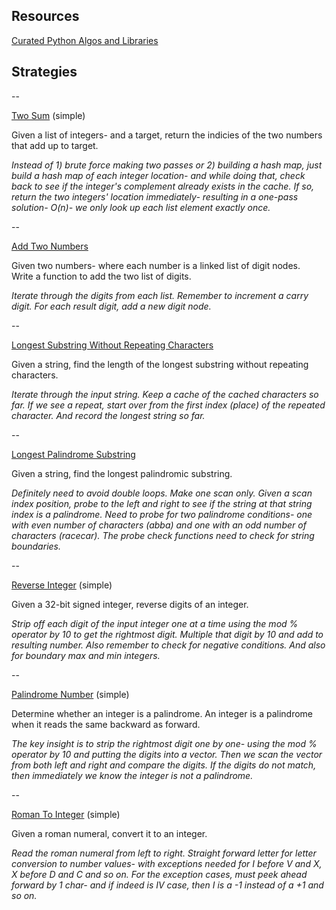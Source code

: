 ## Resources

[Curated Python Algos and Libraries](https://github.com/vinta/awesome-python/blob/master/README.md#algorithms-and-design-patterns)


## Strategies

--

[Two Sum](https://leetcode.com/problems/two-sum/) (simple)

Given a list of integers- and a target, return the indicies of the two numbers
that add up to target.

*Instead of 1) brute force making two passes or 2) building a hash map, 
just build a hash map of each integer location- and while doing that, 
check back to see if the integer's complement already exists in the cache. 
If so, return the two integers' location immediately- resulting in a 
one-pass solution- O(n)- we only look up each list element exactly once.*

--

[Add Two Numbers](https://leetcode.com/problems/add-two-numbers/)

Given two numbers- where each number is a linked list of digit nodes.  
Write a function to add the two list of digits.

*Iterate through the digits from each list.  Remember to increment 
a carry digit.  For each result digit, add a new digit node.*

--

[Longest Substring Without Repeating Characters](https://leetcode.com/problems/longest-substring-without-repeating-characters/)

Given a string, find the length of the longest substring without repeating
characters.

*Iterate through the input string.  Keep a cache of the cached characters so far. 
If we see a repeat, start over from the first index (place) of the repeated character.
And record the longest string so far.*

--

[Longest Palindrome Substring](https://leetcode.com/problems/longest-palindromic-substring/)

Given a string, find the longest palindromic substring.

*Definitely need to avoid double loops.  Make one scan only.  Given a scan index
position, probe to the left and right to see if the string at that string index
is a palindrome.  Need to probe for two palindrome conditions- one with even number of
characters (abba) and one with an odd number of characters (racecar).  The probe 
check functions need to check for string boundaries.*

--

[Reverse Integer](https://leetcode.com/problems/reverse-integer/) (simple)

Given a 32-bit signed integer, reverse digits of an integer. 

*Strip off each digit of the input integer one at a time using the mod % operator by 10
to get the rightmost digit.  Multiple that digit by 10 and add to resulting number.
Also remember to check for negative conditions.  And also for boundary max and min integers.*

--

[Palindrome Number](https://leetcode.com/problems/palindrome-number/) (simple)

Determine whether an integer is a palindrome. An integer is a palindrome when it 
reads the same backward as forward.

*The key insight is to strip the rightmost digit one by one- using the mod % operator by 10
and putting the digits into a vector.  Then we scan the vector from both left and right
and compare the digits.  If the digits do not match, then immediately we know the integer 
is not a palindrome.*

--

[Roman To Integer](https://leetcode.com/problems/roman-to-integer) (simple)

Given a roman numeral, convert it to an integer.

*Read the roman numeral from left to right.  Straight forward letter for letter conversion
to number values- with exceptions needed for I before V and X, X before D and C and so on.
For the exception cases, must peek ahead forward by 1 char- and if indeed is IV case,
then I is a -1 instead of a +1 and so on.*

